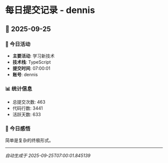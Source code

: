 # 每日提交记录 - dennis

## 📅 2025-09-25

### 🎯 今日活动
- **主要活动**: 学习新技术
- **技术栈**: TypeScript
- **提交时间**: 07:00:01
- **账号**: dennis

### 📊 统计信息
- 总提交次数: 463
- 代码行数: 3441
- 活跃天数: 633

### 💭 今日感悟
简单是复杂的终极形式。

---
*自动生成于 2025-09-25T07:00:01.845139*
